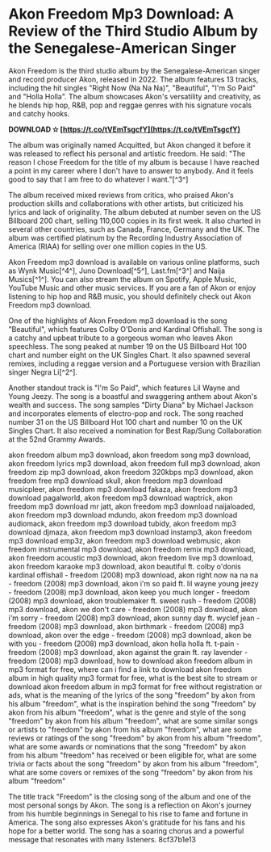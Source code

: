 # Akon Freedom Mp3 Download: A Review of the Third Studio Album by the Senegalese-American Singer
 
Akon Freedom is the third studio album by the Senegalese-American singer and record producer Akon, released in 2022. The album features 13 tracks, including the hit singles "Right Now (Na Na Na)", "Beautiful", "I'm So Paid" and "Holla Holla". The album showcases Akon's versatility and creativity, as he blends hip hop, R&B, pop and reggae genres with his signature vocals and catchy hooks.
 
**DOWNLOAD ✫ [https://t.co/tVEmTsgcfY](https://t.co/tVEmTsgcfY)**


 
The album was originally named Acquitted, but Akon changed it before it was released to reflect his personal and artistic freedom. He said: "The reason I chose Freedom for the title of my album is because I have reached a point in my career where I don't have to answer to anybody. And it feels good to say that I am free to do whatever I want."[^3^]
 
The album received mixed reviews from critics, who praised Akon's production skills and collaborations with other artists, but criticized his lyrics and lack of originality. The album debuted at number seven on the US Billboard 200 chart, selling 110,000 copies in its first week. It also charted in several other countries, such as Canada, France, Germany and the UK. The album was certified platinum by the Recording Industry Association of America (RIAA) for selling over one million copies in the US.
 
Akon Freedom mp3 download is available on various online platforms, such as Wynk Music[^4^], Juno Download[^5^], Last.fm[^3^] and Naija Musics[^1^]. You can also stream the album on Spotify, Apple Music, YouTube Music and other music services. If you are a fan of Akon or enjoy listening to hip hop and R&B music, you should definitely check out Akon Freedom mp3 download.
  
One of the highlights of Akon Freedom mp3 download is the song "Beautiful", which features Colby O'Donis and Kardinal Offishall. The song is a catchy and upbeat tribute to a gorgeous woman who leaves Akon speechless. The song peaked at number 19 on the US Billboard Hot 100 chart and number eight on the UK Singles Chart. It also spawned several remixes, including a reggae version and a Portuguese version with Brazilian singer Negra Li[^2^].
 
Another standout track is "I'm So Paid", which features Lil Wayne and Young Jeezy. The song is a boastful and swaggering anthem about Akon's wealth and success. The song samples "Dirty Diana" by Michael Jackson and incorporates elements of electro-pop and rock. The song reached number 31 on the US Billboard Hot 100 chart and number 10 on the UK Singles Chart. It also received a nomination for Best Rap/Sung Collaboration at the 52nd Grammy Awards.
 
akon freedom album mp3 download,  akon freedom song mp3 download,  akon freedom lyrics mp3 download,  akon freedom full mp3 download,  akon freedom zip mp3 download,  akon freedom 320kbps mp3 download,  akon freedom free mp3 download skull,  akon freedom mp3 download musicpleer,  akon freedom mp3 download fakaza,  akon freedom mp3 download pagalworld,  akon freedom mp3 download waptrick,  akon freedom mp3 download mr jatt,  akon freedom mp3 download naijaloaded,  akon freedom mp3 download mdundo,  akon freedom mp3 download audiomack,  akon freedom mp3 download tubidy,  akon freedom mp3 download djmaza,  akon freedom mp3 download instamp3,  akon freedom mp3 download emp3z,  akon freedom mp3 download webmusic,  akon freedom instrumental mp3 download,  akon freedom remix mp3 download,  akon freedom acoustic mp3 download,  akon freedom live mp3 download,  akon freedom karaoke mp3 download,  akon beautiful ft. colby o'donis kardinal offishall - freedom (2008) mp3 download,  akon right now na na na - freedom (2008) mp3 download,  akon i'm so paid ft. lil wayne young jeezy - freedom (2008) mp3 download,  akon keep you much longer - freedom (2008) mp3 download,  akon troublemaker ft. sweet rush - freedom (2008) mp3 download,  akon we don't care - freedom (2008) mp3 download,  akon i'm sorry - freedom (2008) mp3 download,  akon sunny day ft. wyclef jean - freedom (2008) mp3 download,  akon birthmark - freedom (2008) mp3 download,  akon over the edge - freedom (2008) mp3 download,  akon be with you - freedom (2008) mp3 download,  akon holla holla ft. t-pain - freedom (2008) mp3 download,  akon against the grain ft. ray lavender - freedom (2008) mp3 download,  how to download akon freedom album in mp3 format for free,  where can i find a link to download akon freedom album in high quality mp3 format for free,  what is the best site to stream or download akon freedom album in mp3 format for free without registration or ads,  what is the meaning of the lyrics of the song "freedom" by akon from his album "freedom",  what is the inspiration behind the song "freedom" by akon from his album "freedom",  what is the genre and style of the song "freedom" by akon from his album "freedom",  what are some similar songs or artists to "freedom" by akon from his album "freedom",  what are some reviews or ratings of the song "freedom" by akon from his album "freedom",  what are some awards or nominations that the song "freedom" by akon from his album "freedom" has received or been eligible for,  what are some trivia or facts about the song "freedom" by akon from his album "freedom",  what are some covers or remixes of the song "freedom" by akon from his album "freedom"
 
The title track "Freedom" is the closing song of the album and one of the most personal songs by Akon. The song is a reflection on Akon's journey from his humble beginnings in Senegal to his rise to fame and fortune in America. The song also expresses Akon's gratitude for his fans and his hope for a better world. The song has a soaring chorus and a powerful message that resonates with many listeners.
 8cf37b1e13
 
